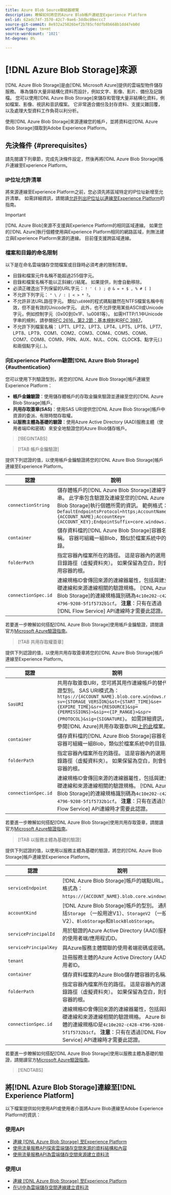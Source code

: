 ```yaml
---
title: Azure Blob Source聯結器總覽
description: 瞭解如何將您的Azure Blob帳戶連結至Experience Platform
exl-id: 62adc74f-3570-42c7-9ae6-3ddbc09eccc7
source-git-commit: 8e932a25026bef2b785cfddfb8b668b1dd47eb0d
workflow-type: tm+mt
source-wordcount: '1021'
ht-degree: 0%

---
```


# [!DNL Azure Blob Storage]來源

[!DNL Azure Blob Storage]是由[!DNL Microsoft Azure]提供的雲端型物件儲存服務。 專為儲存大量非結構化資料而設計，例如文字、影像、影片、備份及記錄檔。 您可以使用[!DNL Azure Blob Storage]來儲存和管理大量非結構化資料，例如檔案、影像、視訊和音訊檔案。 它非常適合備份及封存資料、支援災難回覆，以及處理大型資料工作負荷以利分析。

使用[!DNL Azure Blob Storage]來源連線您的帳戶，並將資料從[!DNL Azure Blob Storage]擷取到Adobe Experience Platform。

## 先決條件 {#prerequisites}

請先閱讀下列章節，完成先決條件設定，然後再將[!DNL Azure Blob Storage]帳戶連線至Experience Platform。

### IP位址允許清單

將來源連線至Experience Platform之前，您必須先將區域特定的IP位址新增至允許清單。 如需詳細資訊，請閱讀[允許列出IP位址以連線至Experience Platform](../../ip-address-allow-list.md)的指南。

>[!IMPORTANT]
>
>[!DNL Azure Blob]來源不支援與Experience Platform的相同區域連線。 如果您的[!DNL Azure]執行個體使用與Experience Platform相同的網路區域，則無法建立與Experience Platform來源的連線。 目前僅支援跨區域連線。

### 檔案和目錄的命名限制

以下是在命名雲端儲存空間檔案或目錄時必須考慮的限制清單。

- 目錄和檔案元件名稱不能超過255個字元。
- 目錄和檔案名稱不能以正斜線(`/`)結尾。 如果提供，則會自動移除。
- 必須正確逸出下列保留的URL字元： `! ' ( ) ; @ & = + $ , % # [ ]`
- 不允許下列字元： `" \ / : | < > * ?`。
- 不允許非法URL路徑字元。 類似`\uE000`的程式碼點雖然在NTFS檔案名稱中有效，但不是有效的Unicode字元。 此外，也不允許使用某些ASCII或Unicode字元，例如控制字元（0x00到0x1F、\u0081等）。 如需HTTP/1.1中Unicode字串的規則，請參閱[RFC 2616，第2.2節：基本規則](https://www.ietf.org/rfc/rfc2616.txt)和[RFC 3987](https://www.ietf.org/rfc/rfc3987.txt)。
- 不允許下列檔案名稱： LPT1、LPT2、LPT3、LPT4、LPT5、LPT6、LPT7、LPT8、LPT9、COM1、COM2、COM3、COM4、COM5、COM6、COM7、COM8、COM9、PRN、AUX、NUL、CON、CLOCK$、點字元(.)和兩個點字元(..)。

### 向Experience Platform驗證[!DNL Azure Blob Storage] {#authentication}

您可以使用下列驗證型別，將您的[!DNL Azure Blob Storage]帳戶連線至Experience Platform：

- **帳戶金鑰驗證**：使用儲存體帳戶的存取金鑰來驗證並連線至您的[!DNL Azure Blob Storage]帳戶。
- **共用存取簽章(SAS)**：使用SAS URI提供您[!DNL Azure Blob Storage]帳戶中資源的委派、有限時間存取權。
- **以服務主體為基礎的驗證**：使用Azure Active Directory (AAD)服務主體（使用者端ID和密碼）來安全地驗證您的Azure Blob儲存帳戶。

>[!BEGINTABS]

>[!TAB 帳戶金鑰驗證]

提供下列認證的值，以使用帳戶金鑰驗證將您的[!DNL Azure Blob Storage]帳戶連線至Experience Platform。

| 認證 | 說明 |
| --- | --- |
| `connectionString` | 儲存體帳戶的[!DNL Azure Blob Storage]連線字串。 此字串包含驗證及連線至您的[!DNL Azure Blob Storage]執行個體所需的資訊。 範例格式： `DefaultEndpointsProtocol=https;AccountName={ACCOUNT_NAME};AccountKey={ACCOUNT_KEY};EndpointSuffix=core.windows.net` |
| `container` | 儲存資料檔的[!DNL Azure Blob Storage]容器名稱。 容器可組織一組Blob，類似於檔案系統中的目錄。 |
| `folderPath` | 指定容器內檔案所在的路徑。 這是容器內的選用子目錄路徑（虛擬資料夾）。 如果保留為空白，則會使用容器的根。 |
| `connectionSpec.id` | 連線規格ID會傳回來源的連線器屬性，包括與建立基礎連線和來源連線相關的驗證規格。 [!DNL Azure Blob Storage]的連線規格識別碼為`4c10e202-c428-4796-9208-5f1f5732b1cf`。 **注意**：只有在透過[!DNL Flow Service] API連線時才需要此認證。 |

若要進一步瞭解如何搭配[!DNL Azure Blob Storage]使用帳戶金鑰驗證，請閱讀官方[Microsoft Azure驗證指南](https://learn.microsoft.com/en-us/azure/data-factory/connector-azure-blob-storage?tabs=data-factory#account-key-authentication)。

>[!TAB 共用存取權簽章]

提供下列認證的值，以使用共用存取簽章將您的[!DNL Azure Blob Storage]帳戶連線至Experience Platform。

| 認證 | 說明 |
| --- | --- |
| `SasURI` | 共用存取簽章URI，您可將其用作連線帳戶的替代驗證型別。 SAS URI模式為： `https://{ACCOUNT_NAME}.blob.core.windows.net/?sv={STORAGE_VERSION}&st={START_TIME}&se={EXPIRE_TIME}&sr={RESOURCE}&sp={PERMISSIONS}>&sip=<{IP_RANGE}>&spr={PROTOCOL}&sig={SIGNATURE}`。 如需詳細資訊，請參閱[!DNL Azure]共用存取簽章URI[上的此](https://docs.microsoft.com/en-us/azure/data-factory/connector-azure-blob-storage#shared-access-signature-authentication)檔案。 |
| `container` | 儲存資料檔的[!DNL Azure Blob Storage]容器名稱。 容器可組織一組Blob，類似於檔案系統中的目錄。 |
| `folderPath` | 指定容器內檔案所在的路徑。 這是容器內的選用子目錄路徑（虛擬資料夾）。 如果保留為空白，則會使用容器的根。 |
| `connectionSpec.id` | 連線規格ID會傳回來源的連線器屬性，包括與建立基礎連線和來源連線相關的驗證規格。 [!DNL Azure Blob Storage]的連線規格識別碼為`4c10e202-c428-4796-9208-5f1f5732b1cf`。 **注意**：只有在透過[!DNL Flow Service] API連線時才需要此認證。 |

若要進一步瞭解如何搭配[!DNL Azure Blob Storage]使用共用存取簽章，請閱讀官方[Microsoft Azure驗證指南](https://docs.microsoft.com/en-us/azure/data-factory/connector-azure-blob-storage#shared-access-signature-authentication)。

>[!TAB 以服務主體為基礎的驗證]

提供下列認證的值，以使用以服務主體為基礎的驗證，將您的[!DNL Azure Blob Storage]帳戶連線至Experience Platform。

| 認證 | 說明 |
| --- | --- |
| `serviceEndpoint` | [!DNL Azure Blob Storage]帳戶的端點URL。 通常格式為： `https://{ACCOUNT_NAME}.blob.core.windows.net`。 |
| `accountKind` | [!DNL Azure Blob Storage]帳戶的型別。 通用值包括`Storage` （一般用途V1）、`StorageV2` （一般用途V2）、`BlobStorage`和`BlockBlobStorage`。 |
| `servicePrincipalId` | 用於驗證的Azure Active Directory (AAD)服務主體的使用者端/應用程式ID。 |
| `servicePrincipalKey` | 與Azure服務主體關聯的使用者端密碼或密碼。 |
| `tenant` | 註冊服務主體的Azure Active Directory (AAD)租使用者ID。 |
| `container` | 儲存資料檔案的Azure Blob儲存體容器的名稱。 |
| `folderPath` | 指定容器內檔案所在的路徑。 這是容器內的選用子目錄路徑（虛擬資料夾）。 如果保留為空白，則會使用容器的根。 |
| `connectionSpec.id` | 連線規格ID會傳回來源的連線器屬性，包括與建立基礎連線和來源連線相關的驗證規格。 Azure Blob儲存體的連線規格ID是`4c10e202-c428-4796-9208-5f1f5732b1cf`。 **注意**：只有在透過[!DNL Flow Service] API連線時才需要此認證。 |

若要進一步瞭解如何搭配[!DNL Azure Blob Storage]使用以服務主體為基礎的驗證，請閱讀官方[Microsoft Azure驗證指南](https://learn.microsoft.com/en-us/azure/data-factory/connector-azure-blob-storage?tabs=data-factory#service-principal-authentication)。

>[!ENDTABS]

## 將[!DNL Azure Blob Storage]連線至[!DNL Experience Platform]

以下檔案提供如何使用API或使用者介面將Azure Blob連線至Adobe Experience Platform的資訊：

### 使用API

- [連線 [!DNL Azure Blob Storage] 至Experience Platform](../../tutorials/api/create/cloud-storage/blob.md)
- [使用流量服務API探索雲端儲存空間來源的資料結構和內容](../../tutorials/api/explore/cloud-storage.md)
- [使用流量服務API為雲端儲存空間來源建立資料流](../../tutorials/api/collect/cloud-storage.md)

### 使用UI

- [連線 [!DNL Azure Blob Storage] 至Experience Platform](../../tutorials/ui/create/cloud-storage/blob.md)
- [在UI中為雲端儲存空間連線建立資料流](../../tutorials/ui/dataflow/batch/cloud-storage.md)
